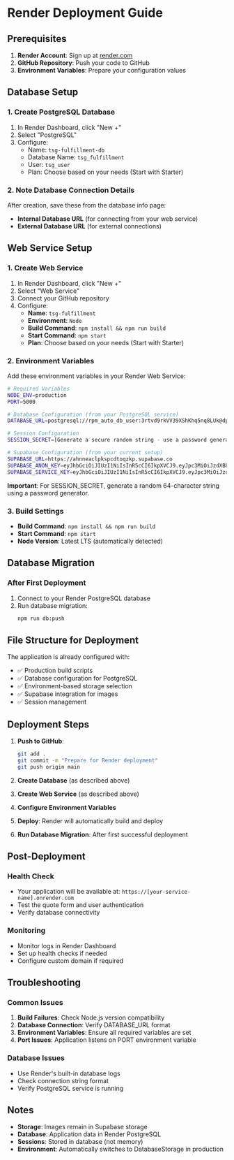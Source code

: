 # Render Deployment Guide

## Prerequisites

1. **Render Account**: Sign up at [render.com](https://render.com)
2. **GitHub Repository**: Push your code to GitHub
3. **Environment Variables**: Prepare your configuration values

## Database Setup

### 1. Create PostgreSQL Database
1. In Render Dashboard, click "New +"
2. Select "PostgreSQL"
3. Configure:
   - Name: `tsg-fulfillment-db`
   - Database Name: `tsg_fulfillment`
   - User: `tsg_user`
   - Plan: Choose based on your needs (Start with Starter)

### 2. Note Database Connection Details
After creation, save these from the database info page:
- **Internal Database URL** (for connecting from your web service)
- **External Database URL** (for external connections)

## Web Service Setup

### 1. Create Web Service
1. In Render Dashboard, click "New +"
2. Select "Web Service"
3. Connect your GitHub repository
4. Configure:
   - **Name**: `tsg-fulfillment`
   - **Environment**: `Node`
   - **Build Command**: `npm install && npm run build`
   - **Start Command**: `npm start`
   - **Plan**: Choose based on your needs (Start with Starter)

### 2. Environment Variables
Add these environment variables in your Render Web Service:

```bash
# Required Variables
NODE_ENV=production
PORT=5000

# Database Configuration (from your PostgreSQL service)
DATABASE_URL=postgresql://rpm_auto_db_user:3rtvd9rkVV39XShKhq5nq8LUk@dpg-ctjhul56l47c73f2l1v0-a.ohio-postgres.render.com:5432/rpm_auto_db

# Session Configuration
SESSION_SECRET=[Generate a secure random string - use a password generator]

# Supabase Configuration (from your current setup)
SUPABASE_URL=https://ahnneaclpkspcdtoqzkp.supabase.co
SUPABASE_ANON_KEY=eyJhbGciOiJIUzI1NiIsInR5cCI6IkpXVCJ9.eyJpc3MiOiJzdXBhYmFzZSIsInJlZiI6ImFobm5lYWNscGtzcGNkdG9xemtwIiwicm9sZSI6ImFub24iLCJpYXQiOjE3NDQ3MzgzNDcsImV4cCI6MjA2MDMxNDM0N30.3xfgsXV391EQynu_1PaSldkDiMf12-ygoRKsdQo5SnQ
SUPABASE_SERVICE_KEY=eyJhbGciOiJIUzI1NiIsInR5cCI6IkpXVCJ9.eyJpc3MiOiJzdXBhYmFzZSIsInJlZiI6ImFobm5lYWNscGtzcGNkdG9xemtwIiwicm9sZSI6InNlcnZpY2Vfcm9sZSIsImlhdCI6MTc0NDczODM0NywiZXhwIjoyMDYwMzE0MzQ3fQ.8chAkrs9jswOSCsTgSnSoClm3EUy_qjnhqbQDzuA8KU
```

**Important**: For SESSION_SECRET, generate a random 64-character string using a password generator.

### 3. Build Settings
- **Build Command**: `npm install && npm run build`
- **Start Command**: `npm start`
- **Node Version**: Latest LTS (automatically detected)

## Database Migration

### After First Deployment
1. Connect to your Render PostgreSQL database
2. Run database migration:
   ```bash
   npm run db:push
   ```

## File Structure for Deployment

The application is already configured with:
- ✅ Production build scripts
- ✅ Database configuration for PostgreSQL
- ✅ Environment-based storage selection
- ✅ Supabase integration for images
- ✅ Session management

## Deployment Steps

1. **Push to GitHub**:
   ```bash
   git add .
   git commit -m "Prepare for Render deployment"
   git push origin main
   ```

2. **Create Database** (as described above)

3. **Create Web Service** (as described above)

4. **Configure Environment Variables**

5. **Deploy**: Render will automatically build and deploy

6. **Run Database Migration**: After first successful deployment

## Post-Deployment

### Health Check
- Your application will be available at: `https://[your-service-name].onrender.com`
- Test the quote form and user authentication
- Verify database connectivity

### Monitoring
- Monitor logs in Render Dashboard
- Set up health checks if needed
- Configure custom domain if required

## Troubleshooting

### Common Issues
1. **Build Failures**: Check Node.js version compatibility
2. **Database Connection**: Verify DATABASE_URL format
3. **Environment Variables**: Ensure all required variables are set
4. **Port Issues**: Application listens on PORT environment variable

### Database Issues
- Use Render's built-in database logs
- Check connection string format
- Verify PostgreSQL service is running

## Notes

- **Storage**: Images remain in Supabase storage
- **Database**: Application data in Render PostgreSQL
- **Sessions**: Stored in database (not memory)
- **Environment**: Automatically switches to DatabaseStorage in production